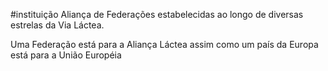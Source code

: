 #instituição
Aliança de Federações estabelecidas ao longo de diversas estrelas da Via Láctea.

Uma Federação está para a Aliança Láctea assim como um país da Europa está para a União Européia

